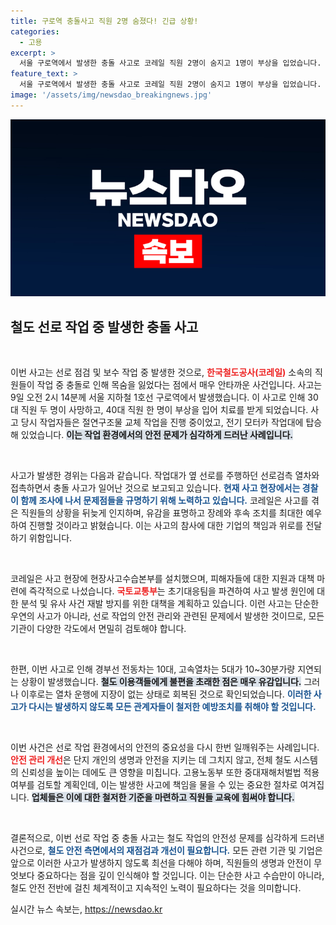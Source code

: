 ```yaml
---
title: 구로역 충돌사고 직원 2명 숨졌다! 긴급 상황!
categories:
  - 고용
excerpt: >
  서울 구로역에서 발생한 충돌 사고로 코레일 직원 2명이 숨지고 1명이 부상을 입었습니다. 절연구조물 교체 작업 중 장비차량이 선로검측 열차와 충돌, 사고 경위는 조사 중입니다. 고용노동부가 중대재해처벌법 적용 여부를 검토하며, 코레일과 국토교통부는 사후 대책 마련에 나섭니다.
feature_text: >
  서울 구로역에서 발생한 충돌 사고로 코레일 직원 2명이 숨지고 1명이 부상을 입었습니다. 절연구조물 교체 작업 중 장비차량이 선로검측 열차와 충돌, 사고 경위는 조사 중입니다. 고용노동부가 중대재해처벌법 적용 여부를 검토하며, 코레일과 국토교통부는 사후 대책 마련에 나섭니다.
image: '/assets/img/newsdao_breakingnews.jpg'
---
```


<p><img src="/assets/img/newsdao_breakingnews.jpg" alt="pcversion 속보" /></p>

<h2 data-ke-size="size26">철도 선로 작업 중 발생한 충돌 사고</h2>

<p data-ke-size="size16">&nbsp;</p>

<p>이번 사고는 선로 점검 및 보수 작업 중 발생한 것으로, <b><span style="color: #ee2323;">한국철도공사(코레일)</span></b> 소속의 직원들이 작업 중 충돌로 인해 목숨을 잃었다는 점에서 매우 안타까운 사건입니다. 사고는 9일 오전 2시 14분께 서울 지하철 1호선 구로역에서 발생했습니다. 이 사고로 인해 30대 직원 두 명이 사망하고, 40대 직원 한 명이 부상을 입어 치료를 받게 되었습니다. 사고 당시 작업자들은 절연구조물 교체 작업을 진행 중이었고, 전기 모터카 작업대에 탑승해 있었습니다. <b><span style="background-color: #21538527;">이는 작업 환경에서의 안전 문제가 심각하게 드러난 사례입니다.</span></b></p>

<p data-ke-size="size16">&nbsp;</p>

<p>사고가 발생한 경위는 다음과 같습니다. 작업대가 옆 선로를 주행하던 선로검측 열차와 접촉하면서 충돌 사고가 일어난 것으로 보고되고 있습니다. <b><span style="color: #1a5490;">현재 사고 현장에서는 경찰이 함께 조사에 나서 문제점들을 규명하기 위해 노력하고 있습니다.</span></b> 코레일은 사고를 겪은 직원들의 상황을 뒤늦게 인지하며, 유감을 표명하고 장례와 후속 조치를 최대한 예우하여 진행할 것이라고 밝혔습니다. 이는 사고의 참사에 대한 기업의 책임과 위로를 전달하기 위함입니다.</p>

<p data-ke-size="size16">&nbsp;</p>

<p>코레일은 사고 현장에 현장사고수습본부를 설치했으며, 피해자들에 대한 지원과 대책 마련에 즉각적으로 나섰습니다. <b><span style="color: #ee2323;">국토교통부</span></b>는 초기대응팀을 파견하여 사고 발생 원인에 대한 분석 및 유사 사건 재발 방지를 위한 대책을 계획하고 있습니다. 이런 사고는 단순한 우연의 사고가 아니라, 선로 작업의 안전 관리와 관련된 문제에서 발생한 것이므로, 모든 기관이 다양한 각도에서 면밀히 검토해야 합니다.</p>

<p data-ke-size="size16">&nbsp;</p>

<p>한편, 이번 사고로 인해 경부선 전동차는 10대, 고속열차는 5대가 10~30분가량 지연되는 상황이 발생했습니다. <b><span style="background-color: #21538527;">철도 이용객들에게 불편을 초래한 점은 매우 유감입니다.</span></b> 그러나 이후로는 열차 운행에 지장이 없는 상태로 회복된 것으로 확인되었습니다. <b><span style="color: #1a5490;">이러한 사고가 다시는 발생하지 않도록 모든 관계자들이 철저한 예방조치를 취해야 할 것입니다.</span></b></p>

<p data-ke-size="size16">&nbsp;</p>

<p>이번 사건은 선로 작업 환경에서의 안전의 중요성을 다시 한번 일깨워주는 사례입니다. <b><span style="color: #ee2323;">안전 관리 개선</span></b>은 단지 개인의 생명과 안전을 지키는 데 그치지 않고, 전체 철도 시스템의 신뢰성을 높이는 데에도 큰 영향을 미칩니다. 고용노동부 또한 중대재해처벌법 적용 여부를 검토할 계획인데, 이는 발생한 사고에 책임을 물을 수 있는 중요한 절차로 여겨집니다. <b><span style="background-color: #21538527;">업체들은 이에 대한 철저한 기준을 마련하고 직원들 교육에 힘써야 합니다.</span></b></p>

<p data-ke-size="size16">&nbsp;</p>

<p>결론적으로, 이번 선로 작업 중 충돌 사고는 철도 작업의 안전성 문제를 심각하게 드러낸 사건으로, <b><span style="color: #1a5490;">철도 안전 측면에서의 재점검과 개선이 필요합니다.</span></b> 모든 관련 기관 및 기업은 앞으로 이러한 사고가 발생하지 않도록 최선을 다해야 하며, 직원들의 생명과 안전이 무엇보다 중요하다는 점을 깊이 인식해야 할 것입니다. 이는 단순한 사고 수습만이 아니라, 철도 안전 전반에 걸친 체계적이고 지속적인 노력이 필요하다는 것을 의미합니다.</p>
실시간 뉴스 속보는, <a href="https://newsdao.kr" rel="dofollow">https://newsdao.kr</a>


